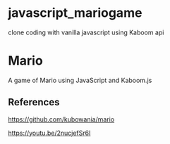 # javascript_mariogame
clone coding with vanilla javascript using Kaboom api
# Mario
A game of Mario using JavaScript and Kaboom.js

## References
https://github.com/kubowania/mario

https://youtu.be/2nucjefSr6I
